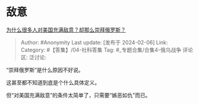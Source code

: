 # 敌意
[为什么很多人对美国充满敌意？却那么崇拜俄罗斯？](https://www.zhihu.com/question/583482853/answer/3388358718)

> Author: #Anonymity
> Last update: [发布于 2024-02-06]
> Link:
> Category:  #【答集】/04-社科答集
> Tag: #_专题合集/合集4-俄乌战争
> 评论区:
> 泛讨论:

“崇拜俄罗斯”是什么原因不好说。

这甚至都不知道到底是个什么具体定义。

但“对美国充满敌意”的条件太简单了，只需要“嫉恶如仇”而已。
